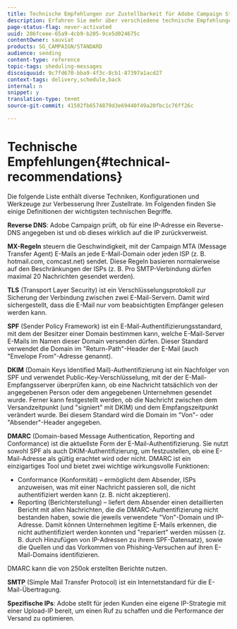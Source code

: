 ```yaml
---
title: Technische Empfehlungen zur Zustellbarkeit für Adobe Campaign Standard
description: Erfahren Sie mehr über verschiedene technische Empfehlungen zur Verbesserung der Zustellbarkeit mit Adobe Campaign Standard.
page-status-flag: never-activated
uuid: 286fceee-65a9-4cb9-b205-9ce5d024675c
contentOwner: sauviat
products: SG_CAMPAIGN/STANDARD
audience: sending
content-type: reference
topic-tags: sheduling-messages
discoiquuid: 9c7fd670-bba9-4f3c-8cb1-87397a1acd27
context-tags: delivery,schedule,back
internal: n
snippet: y
translation-type: tm+mt
source-git-commit: 41502fb6574879d3e69440f49a20fbc1c76ff26c

---
```



# Technische Empfehlungen{#technical-recommendations}

Die folgende Liste enthält diverse Techniken, Konfigurationen und Werkzeuge zur Verbesserung Ihrer Zustellrate. Im Folgenden finden Sie einige Definitionen der wichtigsten technischen Begriffe.

**Reverse DNS**: Adobe Campaign prüft, ob für eine IP-Adresse ein Reverse-DNS angegeben ist und ob dieses wirklich auf die IP zurückverweist.

**MX-Regeln** steuern die Geschwindigkeit, mit der Campaign MTA (Message Transfer Agent) E-Mails an jede E-Mail-Domain oder jeden ISP (z. B. hotmail.com, comcast.net) sendet. Diese Regeln basieren normalerweise auf den Beschränkungen der ISPs (z. B. Pro SMTP-Verbindung dürfen maximal 20 Nachrichten gesendet werden).

**TLS** (Transport Layer Security) ist ein Verschlüsselungsprotokoll zur Sicherung der Verbindung zwischen zwei E-Mail-Servern. Damit wird sichergestellt, dass die E-Mail nur vom beabsichtigten Empfänger gelesen werden kann.

**SPF** (Sender Policy Framework) ist ein E-Mail-Authentifizierungsstandard, mit dem der Besitzer einer Domain bestimmen kann, welche E-Mail-Server E-Mails im Namen dieser Domain versenden dürfen. Dieser Standard verwendet die Domain im &quot;Return-Path&quot;-Header der E-Mail (auch &quot;Envelope From&quot;-Adresse genannt).

**DKIM** (Domain Keys Identified Mail)-Authentifizierung ist ein Nachfolger von SPF und verwendet Public-Key-Verschlüsselung, mit der der E-Mail-Empfangsserver überprüfen kann, ob eine Nachricht tatsächlich von der angegebenen Person oder dem angegebenen Unternehmen gesendet wurde. Ferner kann festgestellt werden, ob die Nachricht zwischen dem Versandzeitpunkt (und &quot;signiert&quot; mit DKIM) und dem Empfangszeitpunkt verändert wurde. Bei diesem Standard wird die Domain im &quot;Von&quot;- oder &quot;Absender&quot;-Header angegeben.

**DMARC** (Domain-based Message Authentication, Reporting and Conformance) ist die aktuellste Form der E-Mail-Authentifizierung. Sie nutzt sowohl SPF als auch DKIM-Authentifizierung, um festzustellen, ob eine E-Mail-Adresse als gültig erachtet wird oder nicht. DMARC ist ein einzigartiges Tool und bietet zwei wichtige wirkungsvolle Funktionen:
* Conformance (Konformität) – ermöglicht dem Absender, ISPs anzuweisen, was mit einer Nachricht passieren soll, die nicht authentifiziert werden kann (z. B. nicht akzeptieren).
* Reporting (Berichterstellung) – liefert dem Absender einen detaillierten Bericht mit allen Nachrichten, die die DMARC-Authentifizierung nicht bestanden haben, sowie die jeweils verwendete &quot;Von&quot;-Domain und IP-Adresse. Damit können Unternehmen legitime E-Mails erkennen, die nicht authentifiziert werden konnten und &quot;repariert&quot; werden müssen (z. B. durch Hinzufügen von IP-Adressen zu ihrem SPF-Datensatz), sowie die Quellen und das Vorkommen von Phishing-Versuchen auf ihren E-Mail-Domains identifizieren.

DMARC kann die von 250ok erstellten Berichte nutzen.

**SMTP** (Simple Mail Transfer Protocol) ist ein Internetstandard für die E-Mail-Übertragung.

**Spezifische IPs**: Adobe stellt für jeden Kunden eine eigene IP-Strategie mit einer Upload-IP bereit, um einen Ruf zu schaffen und die Performance der Versand zu optimieren.
